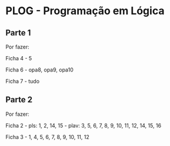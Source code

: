 # PLOG - Programação em Lógica



## Parte 1

Por fazer:

Ficha 4 - 5

Ficha 6 -  opa8, opa9, opa10

Ficha 7 - tudo 


## Parte 2

Por fazer:

Ficha 2 - pls: 1, 2, 14, 15
        - plav: 3, 5, 6, 7, 8, 9, 10, 11, 12, 14, 15, 16

Ficha 3 - 1, 4, 5, 6, 7, 8, 9, 10, 11, 12
